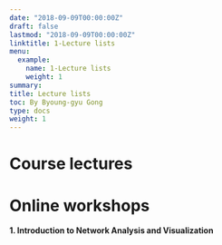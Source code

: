 ```yaml
---
date: "2018-09-09T00:00:00Z"
draft: false
lastmod: "2018-09-09T00:00:00Z"
linktitle: 1-Lecture lists
menu:
  example: 
    name: 1-Lecture lists
    weight: 1
summary:
title: Lecture lists
toc: By Byoung-gyu Gong
type: docs
weight: 1
---
```


# Course lectures


# Online workshops

**1. Introduction to Network Analysis and Visualization**

